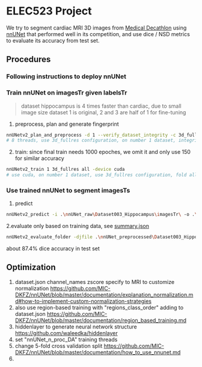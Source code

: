 # ELEC523 Project

We try to segment cardiac MRI 3D images from [Medical Decathlon](http://medicaldecathlon.com/) using [nnUNet](https://github.com/MIC-DKFZ/nnUNet/) that performed well in its competition, and use dice / NSD metrics to evaluate its accuracy from test set.

## Procedures

### Following instructions to deploy nnUNet


### Train nnUNet on imagesTr given labelsTr

> dataset hippocampus is 4 times faster than cardiac, due to small image size
> dataset 1 is original, 2 and 3 are half of 1 for fine-tuning

1. preprocess, plan and generate fingerprint
```sh
nnUNetv2_plan_and_preprocess -d 1 --verify_dataset_integrity -c 3d_fullres -np 8
# 8 threads, use 3d_fullres configuration, on number 1 dataset, integrity verified
```
2. train: since final train needs 1000 epoches, we omit it and only use 150 for similar accuracy
```sh
nnUNetv2_train 1 3d_fullres all -device cuda
# use cuda, on number 1 dataset, use 3d_fullres configuration, fold all means do not cross validate (default is 5-fold cross validation)
```

### Use trained nnUNet to segment imagesTs

1. predict

```sh
nnUNetv2_predict -i .\nnUNet_raw\Dataset003_Hippocampus\imagesTr\ -o .\nnUNet_results\Dataset002_Hippocampus\nnUNetTrainer__nnUNetPlans__3d_fullres\fold_all_pred_final\ -d 2 -c 3d_fullres -f all -chk checkpoint_final.pth -npp 4 -nps 4 -device cuda
```
2.evaluate only based on training data, see [summary.json](./nnUNet_results/Dataset002_Hippocampus/nnUNetTrainer__nnUNetPlans__3d_fullres/fold_all_pred_final/summary.json)

```sh
nnUNetv2_evaluate_folder -djfile .\nnUNet_preprocessed\Dataset003_Hippocampus\dataset.json -pfile .\nnUNet_preprocessed\Dataset003_Hippocampus\nnUNetPlans.json .\nnUNet_preprocessed\Dataset003_Hippocampus\gt_segmentations\ .\nnUNet_results\Dataset002_Hippocampus\nnUNetTrainer__nnUNetPlans__3d_fullres\fold_all_pred_final\
```

about 87.4% dice accuracy in test set

## Optimization

1. dataset.json channel_names zscore specify to MRI to customize normalization https://github.com/MIC-DKFZ/nnUNet/blob/master/documentation/explanation_normalization.md#how-to-implement-custom-normalization-strategies
2. also use region-based training with "regions_class_order" adding to dataset.json https://github.com/MIC-DKFZ/nnUNet/blob/master/documentation/region_based_training.md
3. hiddenlayer to generate neural network structure https://github.com/waleedka/hiddenlayer
4. set "nnUNet_n_proc_DA" training threads
5. change 5-fold cross validation split https://github.com/MIC-DKFZ/nnUNet/blob/master/documentation/how_to_use_nnunet.md
6. 